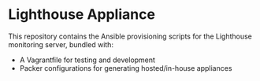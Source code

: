 # Lighthouse Appliance

This repository contains the Ansible provisioning scripts for the
Lighthouse monitoring server, bundled with:

* A Vagrantfile for testing and development
* Packer configurations for generating hosted/in-house appliances
